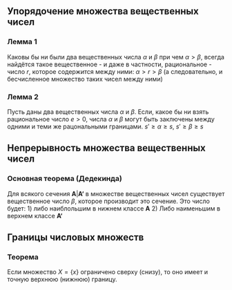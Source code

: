 ## Упорядочение множества вещественных чисел

### Лемма 1
Каковы бы ни были два вещественных числа $\alpha$ и $\beta$ при чем $\alpha > \beta$, всегда найдётся такое вещественное - и даже в частности, рациональное - число $r$, которое содержится между ними: $\alpha > r >\beta$ (а следовательно, и бесчисленное множество таких чисел между ними)

### Лемма 2 

Пусть даны два вещественных числа $\alpha$ и $\beta$. Если, какое бы ни взять рациональное число $e > 0$, числа $\alpha$ и $\beta$ могут быть заключены между одними и теми же рацональными границами.
$s' \ge \alpha \ge s, \ s' \ge \beta \ge s$

## Непрерывность множества вещественных чисел

### Основная теорема (Дедекинда)
Для всякого сечения $\textbf{A}|\textbf{A`}$  в множестве вещественных чисел существует вещественное число $\beta$, которое производит это сечение. Это число будет:
	1) либо наиблольшим в нижнем классе $\textbf{A}$
	2) Либо наименьшим в верхнем классе $\textbf{A`}$

## Границы числовых множеств
### Теорема
Если множество $X =\{ x\}$ ограничено сверху (снизу), то оно имеет и точную верхнюю (нижнюю) границу.
